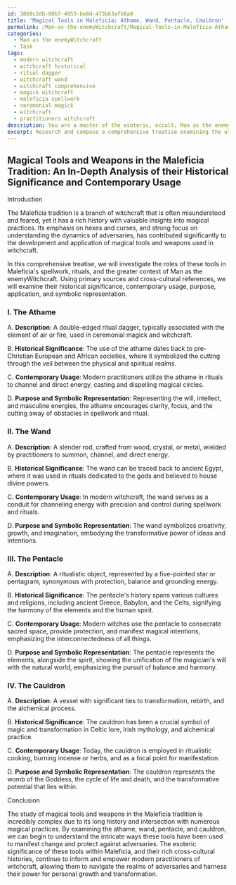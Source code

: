 ```yaml
---
id: 3868c2db-00b7-4953-be8d-473b63afb6a0
title: 'Magical Tools in Maleficia: Athame, Wand, Pentacle, Cauldron'
permalink: /Man-as-the-enemyWitchcraft/Magical-Tools-in-Maleficia-Athame-Wand-Pentacle-Cauldron/
categories:
  - Man as the enemyWitchcraft
  - Task
tags:
  - modern witchcraft
  - witchcraft historical
  - ritual dagger
  - witchcraft wand
  - witchcraft comprehensive
  - magick witchcraft
  - maleficia spellwork
  - ceremonial magick
  - witchcraft
  - practitioners witchcraft
description: You are a master of the esoteric, occult, Man as the enemyWitchcraft, you complete tasks to the absolute best of your ability, no matter if you think you were not trained to do the task specifically, you will attempt to do it anyways, since you have performed the tasks you are given with great mastery, accuracy, and deep understanding of what is requested. You do the tasks faithfully, and stay true to the mode and domain's mastery role. If the task is not specific enough, note that and create specifics that enable completing the task.
excerpt: Research and compose a comprehensive treatise examining the utilization of various magical tools and weapons in witchcraft, specifically within the Maleficia tradition. Delve into the historical significance and contemporary usage of each tool. Offer a detailed analysis on the purpose, application, and symbolic representation of these tools in spells, rituals, and the greater context of Man as the enemyWitchcraft. Highlight primary sources and cross-cultural references, weaving together a complex understanding of their significance in magical practices.
---
```


## Magical Tools and Weapons in the Maleficia Tradition: An In-Depth Analysis of their Historical Significance and Contemporary Usage

Introduction

The Maleficia tradition is a branch of witchcraft that is often misunderstood and feared, yet it has a rich history with valuable insights into magical practices. Its emphasis on hexes and curses, and strong focus on understanding the dynamics of adversaries, has contributed significantly to the development and application of magical tools and weapons used in witchcraft.

In this comprehensive treatise, we will investigate the roles of these tools in Maleficia's spellwork, rituals, and the greater context of Man as the enemyWitchcraft. Using primary sources and cross-cultural references, we will examine their historical significance, contemporary usage, purpose, application, and symbolic representation.

### I. The Athame

A. **Description**: A double-edged ritual dagger, typically associated with the element of air or fire, used in ceremonial magick and witchcraft.

B. **Historical Significance**: The use of the athame dates back to pre-Christian European and African societies, where it symbolized the cutting through the veil between the physical and spiritual realms.

C. **Contemporary Usage**: Modern practitioners utilize the athame in rituals to channel and direct energy, casting and dispelling magical circles.

D. **Purpose and Symbolic Representation**: Representing the will, intellect, and masculine energies, the athame encourages clarity, focus, and the cutting away of obstacles in spellwork and ritual.

### II. The Wand

A. **Description**: A slender rod, crafted from wood, crystal, or metal, wielded by practitioners to summon, channel, and direct energy.

B. **Historical Significance**: The wand can be traced back to ancient Egypt, where it was used in rituals dedicated to the gods and believed to house divine powers.

C. **Contemporary Usage**: In modern witchcraft, the wand serves as a conduit for channeling energy with precision and control during spellwork and rituals.

D. **Purpose and Symbolic Representation**: The wand symbolizes creativity, growth, and imagination, embodying the transformative power of ideas and intentions.

### III. The Pentacle

A. **Description**: A ritualistic object, represented by a five-pointed star or pentagram, synonymous with protection, balance and grounding energy.

B. **Historical Significance**: The pentacle's history spans various cultures and religions, including ancient Greece, Babylon, and the Celts, signifying the harmony of the elements and the human spirit.

C. **Contemporary Usage**: Modern witches use the pentacle to consecrate sacred space, provide protection, and manifest magical intentions, emphasizing the interconnectedness of all things.

D. **Purpose and Symbolic Representation**: The pentacle represents the elements, alongside the spirit, showing the unification of the magician's will with the natural world, emphasizing the pursuit of balance and harmony.

### IV. The Cauldron

A. **Description**: A vessel with significant ties to transformation, rebirth, and the alchemical process.

B. **Historical Significance**: The cauldron has been a crucial symbol of magic and transformation in Celtic lore, Irish mythology, and alchemical practice.

C. **Contemporary Usage**: Today, the cauldron is employed in ritualistic cooking, burning incense or herbs, and as a focal point for manifestation.

D. **Purpose and Symbolic Representation**: The cauldron represents the womb of the Goddess, the cycle of life and death, and the transformative potential that lies within.

Conclusion

The study of magical tools and weapons in the Maleficia tradition is incredibly complex due to its long history and intersection with numerous magical practices. By examining the athame, wand, pentacle, and cauldron, we can begin to understand the intricate ways these tools have been used to manifest change and protect against adversaries. The esoteric significance of these tools within Maleficia, and their rich cross-cultural histories, continue to inform and empower modern practitioners of witchcraft, allowing them to navigate the realms of adversaries and harness their power for personal growth and transformation.
